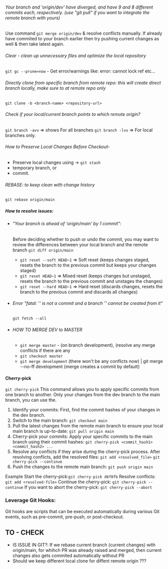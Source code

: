###### Your branch and 'origin/dev' have diverged, and have 9 and 8 different commits each, respectively. (use "git pull" if you want to integrate the remote branch with yours)
Use command `git merge origin/dev` & resolve conflicts manually. If already have commited to your branch earlier then try pushing current changes as well & then take latest again.

###### Clear - clean up unnecessary files and optimize the local repository
`git gc --prune=now` - Get error/warnings like: error: cannot lock ref etc...

###### Directly clone from specific branch from remote repo: this will create direct branch locally, make sure to at remote repo only
`git clone -b <branch-name> <repository-url>`

###### Check if your local/current branch points to which remote origin?
`git branch -avv`	=> shows For all branches
`git branch -lvv`	=> For local branches only.
 
###### How to Preserve Local Changes Before Checkout-
 + Preserve local changes using -> `git stash`
 + temporary branch, or
 + commit.

###### REBASE: to keep clean with change history
`git rebase origin/main`

##### How to resolve issues:
 + ###### "Your branch is ahead of 'origin/main' by 1 commit":
	Before deciding whether to push or undo the commit, you may want to review the differences between your local branch and the remote branch `git diff origin/main`
	+ `git reset --soft HEAD~1`	=> Soft reset (keeps changes staged, resets the branch to the previous commit but keeps your changes staged)
	+ `git reset HEAD~1`	=> Mixed reset (keeps changes but unstaged, resets the branch to the previous commit and unstages the changes)
	+ `git reset --hard HEAD~1`	=> Hard reset (discards changes, resets the branch to the previous commit and discards all changes)

+ ###### Error "fatal: '' is not a commit and a branch '' cannot be created from it"
	`git fetch --all`

+ ###### HOW TO MERGE DEV to MASTER
  	- `git merge master` - (on branch development), (resolve any merge conflicts if there are any 
	- `git checkout master`
	- `git merge development` (there won't be any conflicts now) | git merge --no-ff development {merge creates a commit by default}


#### Cherry-pick
 `git cherry-pick` This command allows you to apply specific commits from one branch to another. Only your changes from the dev branch to the main branch, you can use the.
1) Identify your commits: First, find the commit hashes of your changes in the dev branch.
2) Switch to the main branch: `git checkout main`
3) Pull the latest changes from the remote main branch to ensure your local main branch is up-to-date: `git pull origin main`
4) Cherry-pick your commits: Apply your specific commits to the main branch using their commit hashes: `git cherry-pick <commit_hash1> <commit_hash2> ...`
5) Resolve any conflicts if they arise during the cherry-pick process. After resolving conflicts, add the resolved files:
`git add <resolved_file>`
`git cherry-pick --continue`
6) Push the changes to the remote main branch: `git push origin main`

Example
Start the cherry-pick:`git cherry-pick d6f0fb`
Resolve conflicts: `git add <resolved-file>`
Continue the cherry-pick: `git cherry-pick --continue`
If you want to abort the cherry-pick: `git cherry-pick --abort`

### Leverage Git Hooks:
Git hooks are scripts that can be executed automatically during various Git events, such as pre-commit, pre-push, or post-checkout.


## TO - CHECK
- IS ISSUE IN GIT?: If we rebase current branch (current changes) with origin/main, for whihch PR was already raised and merged, then current changes also gets commited automatically without PR
- Should we keep different local clone for diffent remote origin ???
